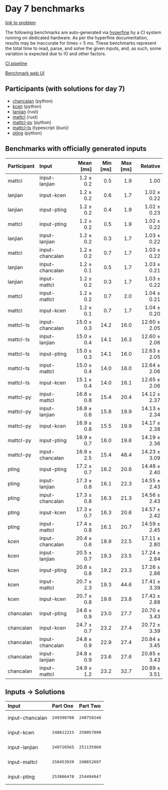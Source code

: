 # Day 7 benchmarks

[link to problem](https://adventofcode.com/2023/day/7)

The following benchmarks are auto-generated via
[hyperfine](https://github.com/sharkdp/hyperfine) by a CI system running on
dedicated hardware. As per the hyperfine documentation, results may be
inaccurate for times < 5 ms. These benchmarks represent the total time to read,
parse, and solve the given inputs, and, as such, some variation is expected due
to IO and other factors.

[CI pipeline](http://ci.papercode.net:8080/teams/main/pipelines/aoc2023)

[Benchmark web UI](https://aoc.ancalagon.black)


## Participants (with solutions for day 7)

- [chancalan](https://github.com/chancalan/aoc2023) (python)
- [kcen](https://github.com/kcen/aoc2023) (python)
- [lanjian](https://github.com/lanjian/aoc-2023) (rust)
- [mattcl](https://github.com/mattcl/aoc2023) (rust)
- [mattcl-py](https://github.com/mattcl/aoc2023-py) (python)
- [mattcl-ts](https://github.com/mattcl/aoc2023-js) (typescript (bun))
- [pting](https://github.com/pting/aoc2023) (python)


## Benchmarks with officially generated inputs

| Participant | Input | Mean [ms] | Min [ms] | Max [ms] | Relative |
|:---|:---|---:|---:|---:|---:|
| mattcl | input-lanjian | 1.2 ± 0.2 | 0.5 | 1.9 | 1.00 |
| lanjian | input-kcen | 1.2 ± 0.2 | 0.6 | 1.7 | 1.02 ± 0.22 |
| lanjian | input-pting | 1.2 ± 0.2 | 0.4 | 1.9 | 1.02 ± 0.23 |
| mattcl | input-pting | 1.2 ± 0.2 | 0.5 | 1.9 | 1.02 ± 0.22 |
| lanjian | input-lanjian | 1.2 ± 0.2 | 0.3 | 1.7 | 1.03 ± 0.22 |
| mattcl | input-chancalan | 1.2 ± 0.2 | 0.7 | 1.7 | 1.03 ± 0.22 |
| lanjian | input-chancalan | 1.2 ± 0.1 | 0.5 | 1.7 | 1.03 ± 0.21 |
| lanjian | input-mattcl | 1.2 ± 0.2 | 0.3 | 1.7 | 1.03 ± 0.22 |
| mattcl | input-mattcl | 1.2 ± 0.2 | 0.7 | 2.0 | 1.04 ± 0.21 |
| mattcl | input-kcen | 1.2 ± 0.1 | 0.7 | 1.7 | 1.04 ± 0.20 |
| mattcl-ts | input-chancalan | 15.0 ± 0.3 | 14.2 | 16.0 | 12.60 ± 2.05 |
| mattcl-ts | input-lanjian | 15.0 ± 0.4 | 14.1 | 16.3 | 12.60 ± 2.06 |
| mattcl-ts | input-pting | 15.0 ± 0.3 | 14.1 | 16.0 | 12.63 ± 2.05 |
| mattcl-ts | input-mattcl | 15.0 ± 0.4 | 14.0 | 16.0 | 12.64 ± 2.06 |
| mattcl-ts | input-kcen | 15.1 ± 0.4 | 14.0 | 16.1 | 12.65 ± 2.06 |
| mattcl-py | input-mattcl | 16.8 ± 0.8 | 15.4 | 20.4 | 14.12 ± 2.37 |
| mattcl-py | input-lanjian | 16.8 ± 0.6 | 15.8 | 19.9 | 14.13 ± 2.34 |
| mattcl-py | input-kcen | 16.9 ± 0.8 | 15.5 | 19.9 | 14.17 ± 2.38 |
| mattcl-py | input-pting | 16.9 ± 0.7 | 16.0 | 19.6 | 14.19 ± 2.36 |
| mattcl-py | input-chancalan | 16.9 ± 2.5 | 15.4 | 48.4 | 14.23 ± 3.09 |
| pting | input-pting | 17.2 ± 0.7 | 16.2 | 20.6 | 14.48 ± 2.40 |
| pting | input-lanjian | 17.3 ± 0.8 | 16.1 | 22.3 | 14.55 ± 2.43 |
| pting | input-chancalan | 17.3 ± 0.8 | 16.3 | 21.3 | 14.56 ± 2.43 |
| pting | input-kcen | 17.3 ± 0.7 | 16.3 | 20.6 | 14.57 ± 2.42 |
| pting | input-mattcl | 17.4 ± 0.8 | 16.1 | 20.7 | 14.59 ± 2.45 |
| kcen | input-chancalan | 20.4 ± 0.6 | 18.9 | 22.5 | 17.11 ± 2.80 |
| kcen | input-lanjian | 20.5 ± 0.7 | 19.3 | 23.5 | 17.24 ± 2.84 |
| kcen | input-pting | 20.6 ± 0.8 | 19.2 | 23.3 | 17.26 ± 2.86 |
| kcen | input-mattcl | 20.7 ± 2.3 | 19.3 | 44.6 | 17.41 ± 3.39 |
| kcen | input-kcen | 20.7 ± 0.8 | 19.6 | 23.8 | 17.42 ± 2.88 |
| chancalan | input-pting | 24.6 ± 0.9 | 23.0 | 27.7 | 20.70 ± 3.43 |
| chancalan | input-kcen | 24.7 ± 0.7 | 23.2 | 27.4 | 20.72 ± 3.39 |
| chancalan | input-chancalan | 24.8 ± 0.9 | 22.9 | 27.4 | 20.84 ± 3.45 |
| chancalan | input-lanjian | 24.8 ± 0.9 | 23.6 | 27.6 | 20.85 ± 3.43 |
| chancalan | input-mattcl | 24.9 ± 1.2 | 23.2 | 32.7 | 20.89 ± 3.51 |


## Inputs -> Solutions

| Input | Part One | Part Two |
|:---|:---|:---|
|input-chancalan|<pre>249390788</pre>|<pre>248750248</pre>|
|input-kcen|<pre>248812215</pre>|<pre>250057090</pre>|
|input-lanjian|<pre>249726565</pre>|<pre>251135960</pre>|
|input-mattcl|<pre>250453939</pre>|<pre>248652697</pre>|
|input-pting|<pre>253866470</pre>|<pre>254494947</pre>|